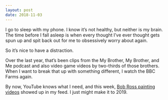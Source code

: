 ```yaml
---
layout: post
date: 2018-11-03
---
```


I go to sleep with my phone. I know it’s not healthy, but neither is my brain. The time before I fall asleep is when every thought I’ve ever thought gets spun up and spit back out for me to obsessively worry about again. 

So it’s nice to have a distraction. 

Over the last year, that’s been clips from the My Brother, My Brother, and Me podcast and also video game videos by two-thirds of those brothers. When I want to break that up with something different, I watch the BBC Farms again. 

By now, YouTube knows what I need, and this week, [Bob Ross painting videos](https://youtu.be/qTDQt_PdlYc) showed up in my feed. I just might make it to 2019. 
